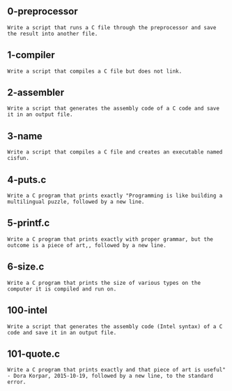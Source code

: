## 0-preprocessor
	Write a script that runs a C file through the preprocessor and save the result into another file.

## 1-compiler
	Write a script that compiles a C file but does not link.

## 2-assembler 
	Write a script that generates the assembly code of a C code and save it in an output file.

## 3-name
	Write a script that compiles a C file and creates an executable named cisfun.

## 4-puts.c
	Write a C program that prints exactly "Programming is like building a multilingual puzzle, followed by a new line.

## 5-printf.c
	Write a C program that prints exactly with proper grammar, but the outcome is a piece of art,, followed by a new line.
	
## 6-size.c
	Write a C program that prints the size of various types on the computer it is compiled and run on.

## 100-intel
	Write a script that generates the assembly code (Intel syntax) of a C code and save it in an output file.


## 101-quote.c
	Write a C program that prints exactly and that piece of art is useful" - Dora Korpar, 2015-10-19, followed by a new line, to the standard error.

